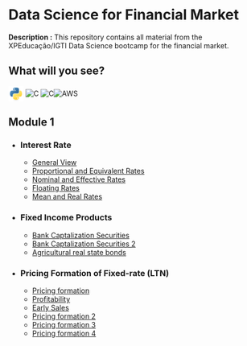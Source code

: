 # Data Science for Financial Market

**Description :**  This repository contains all material from the XPEducação/IGTI Data Science bootcamp for the financial market. 

<!-- <img src="./logo_dsfm.svg" alt="drawing" width="300" class="center"/> -->

## What will you see?

<img align="center" alt="Python" height="30" width="30" src="https://raw.githubusercontent.com/devicons/devicon/master/icons/python/python-original.svg"> <img align="center" alt="C" height="40" width="40" src="https://symbols.getvecta.com/stencil_28/61_sql-database-generic.90b41636a8.svg"> 
<img align="center" alt="C" height="40" width="45" src="https://upload.wikimedia.org/wikipedia/commons/thumb/0/05/Scikit_learn_logo_small.svg/260px-Scikit_learn_logo_small.svg.png"><img align="center" alt="AWS" height="40" width="45" src="https://upload.wikimedia.org/wikipedia/commons/thumb/5/5c/AWS_Simple_Icons_AWS_Cloud.svg/768px-AWS_Simple_Icons_AWS_Cloud.svg.png?20191001220601">


## **Module 1**
- ### **Interest Rate**
     - [General View](./Module_1/Interest_Rate/1_1_general_view.ipynb)
     - [Proportional and Equivalent Rates](./Module_1/Interest_Rate/1_2_proportional_rates_equivalent_rates.ipynb)
     - [Nominal and Effective Rates](./Module_1/Interest_Rate/1_3_nominal_rates_effective_rates.ipynb)
     - [Floating Rates](./Module_1/Interest_Rate/1_4_floating_rates.ipynb)
     - [Mean and Real Rates](./Module_1/Interest_Rate/1_5_mean_rates_real_rates.ipynb)

- ### **Fixed Income Products**
     - [Bank Captalization Securities](./Module_1/Fixed_Income_Products/2_2_Bank_Capitalization_Securities_Part1.ipynb)
     - [Bank Captalization Securities 2](./Module_1/Fixed_Income_Products/2_3_Bank_Capitalization_Securities_Part2.ipynb)
     - [Agricultural real state bonds](./Module_1/Fixed_Income_Products/2_4_Agricultural_real_estate_bonds.ipynb)

- ### **Pricing Formation of Fixed-rate (LTN)**
     - [Pricing formation](./Module_1/Pricing_formation_of_fixed-rate_LTN/3_1_pricing_formation_.ipynb)
     - [Profitability](./Module_1/Pricing_formation_of_fixed-rate_LTN/3_2_proftability.ipynb)
     - [Early Sales](./Module_1/Pricing_formation_of_fixed-rate_LTN/3_3_early_sale.ipynb)
     - [Pricing formation 2](./Module_1/Pricing_formation_of_fixed-rate_LTN/3_3_pricing_formation.ipynb)
     - [Pricing formation 3](./Module_1/Pricing_formation_of_fixed-rate_LTN/3_4_pricing_formation.ipynb)
     - [Pricing formation 4](./Module_1/Pricing_formation_of_fixed-rate_LTN/3_5_pricing_formation.ipynb)


